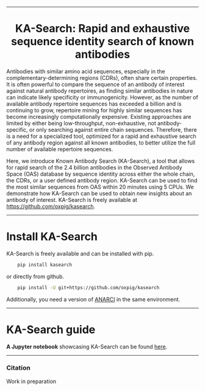 
---

<div align="center">    
 
# KA-Search: Rapid and exhaustive sequence identity search of known antibodies


</div>


Antibodies with similar amino acid sequences, especially in the complementary-determining regions (CDRs), often share certain properties. It is often powerful to compare the sequence of an antibody of interest against natural antibody repertoires, as finding similar antibodies in nature can indicate likely specificity or immunogenicity. However, as the number of available antibody repertoire sequences has exceeded a billion and is continuing to grow, repertoire mining for highly similar sequences has become increasingly computationally expensive. Existing approaches are limited by either being low-throughput, non-exhaustive, not antibody-specific, or only searching against entire chain sequences. Therefore, there is a need for a specialized tool, optimized for a rapid and exhaustive search of any antibody region against all known antibodies, to better utilize the full number of available repertoire sequences.

Here, we introduce Known Antibody Search (KA-Search), a tool that allows for rapid search of the 2.4 billion antibodies in the Observed Antibody Space (OAS) database by sequence identity across either the whole chain, the CDRs, or a user defined antibody region. KA-Search can be used to find the most similar sequences from OAS within 20 minutes using 5 CPUs. We demonstrate how KA-Search can be used to obtain new insights about an antibody of interest. KA-Search is freely available at https://github.com/oxpig/kasearch.

-----------

# Install KA-Search

KA-Search is freely available and can be installed with pip.

~~~.sh
    pip install kasearch
~~~

or directly from github.

~~~.sh
    pip install -U git+https://github.com/oxpig/kasearch
~~~


Additionally, you need a version of [ANARCI](https://github.com/oxpig/ANARCI) in the same environment.

----------

# KA-Search guide

**A Jupyter notebook** showcasing KA-Search can be found [here](https://github.com/oxpig/kasearch/tree/main/examples). 


-----



### Citation   
Work in preparation
